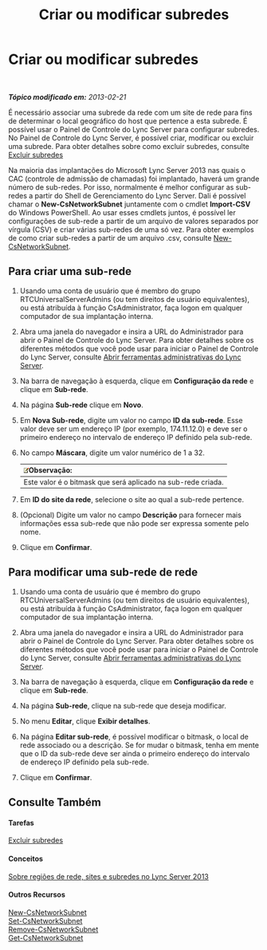 ﻿---
title: Criar ou modificar subredes
TOCTitle: Criar ou modificar subredes
ms:assetid: 1ba8c4e3-fbc7-4758-88ac-d651fef17bed
ms:mtpsurl: https://technet.microsoft.com/pt-br/library/Gg520957(v=OCS.15)
ms:contentKeyID: 49306047
ms.date: 05/19/2016
mtps_version: v=OCS.15
ms.translationtype: HT
---

# Criar ou modificar subredes

 

_**Tópico modificado em:** 2013-02-21_

É necessário associar uma subrede da rede com um site de rede para fins de determinar o local geográfico do host que pertence a esta subrede. É possível usar o Painel de Controle do Lync Server para configurar subredes. No Painel de Controle do Lync Server, é possível criar, modificar ou excluir uma subrede. Para obter detalhes sobre como excluir subredes, consulte [Excluir subredes](lync-server-2013-deleting-network-subnets.md)

Na maioria das implantações do Microsoft Lync Server 2013 nas quais o CAC (controle de admissão de chamadas) foi implantado, haverá um grande número de sub-redes. Por isso, normalmente é melhor configurar as sub-redes a partir do Shell de Gerenciamento do Lync Server. Dali é possível chamar o **New-CsNetworkSubnet** juntamente com o cmdlet **Import-CSV** do Windows PowerShell. Ao usar esses cmdlets juntos, é possível ler configurações de sub-rede a partir de um arquivo de valores separados por vírgula (CSV) e criar várias sub-redes de uma só vez. Para obter exemplos de como criar sub-redes a partir de um arquivo .csv, consulte [New-CsNetworkSubnet](new-csnetworksubnet.md).

## Para criar uma sub-rede

1.  Usando uma conta de usuário que é membro do grupo RTCUniversalServerAdmins (ou tem direitos de usuário equivalentes), ou está atribuída à função CsAdministrator, faça logon em qualquer computador de sua implantação interna.

2.  Abra uma janela do navegador e insira a URL do Administrador para abrir o Painel de Controle do Lync Server. Para obter detalhes sobre os diferentes métodos que você pode usar para iniciar o Painel de Controle do Lync Server, consulte [Abrir ferramentas administrativas do Lync Server](lync-server-2013-open-lync-server-administrative-tools.md).

3.  Na barra de navegação à esquerda, clique em **Configuração da rede** e clique em **Sub-rede**.

4.  Na página **Sub-rede** clique em **Novo**.

5.  Em **Nova Sub-rede**, digite um valor no campo **ID da sub-rede**. Esse valor deve ser um endereço IP (por exemplo, 174.11.12.0) e deve ser o primeiro endereço no intervalo de endereço IP definido pela sub-rede.

6.  No campo **Máscara**, digite um valor numérico de 1 a 32.
    
    <table>
    <thead>
    <tr class="header">
    <th><img src="images/Gg425756.note(OCS.15).gif" title="note" alt="note" />Observação:</th>
    </tr>
    </thead>
    <tbody>
    <tr class="odd">
    <td>Este valor é o bitmask que será aplicado na sub-rede criada.</td>
    </tr>
    </tbody>
    </table>


7.  Em **ID do site da rede**, selecione o site ao qual a sub-rede pertence.

8.  (Opcional) Digite um valor no campo **Descrição** para fornecer mais informações essa sub-rede que não pode ser expressa somente pelo nome.

9.  Clique em **Confirmar**.

## Para modificar uma sub-rede de rede

1.  Usando uma conta de usuário que é membro do grupo RTCUniversalServerAdmins (ou tem direitos de usuário equivalentes), ou está atribuída à função CsAdministrator, faça logon em qualquer computador de sua implantação interna.

2.  Abra uma janela do navegador e insira a URL do Administrador para abrir o Painel de Controle do Lync Server. Para obter detalhes sobre os diferentes métodos que você pode usar para iniciar o Painel de Controle do Lync Server, consulte [Abrir ferramentas administrativas do Lync Server](lync-server-2013-open-lync-server-administrative-tools.md).

3.  Na barra de navegação à esquerda, clique em **Configuração da rede** e clique em **Sub-rede**.

4.  Na página **Sub-rede**, clique na sub-rede que deseja modificar.

5.  No menu **Editar**, clique **Exibir detalhes**.

6.  Na página **Editar sub-rede**, é possível modificar o bitmask, o local de rede associado ou a descrição. Se for mudar o bitmask, tenha em mente que o ID da sub-rede deve ser ainda o primeiro endereço do intervalo de endereço IP definido pela sub-rede.

7.  Clique em **Confirmar**.

## Consulte Também

#### Tarefas

[Excluir subredes](lync-server-2013-deleting-network-subnets.md)  

#### Conceitos

[Sobre regiões de rede, sites e subredes no Lync Server 2013](lync-server-2013-about-network-regions-sites-and-subnets.md)  

#### Outros Recursos

[New-CsNetworkSubnet](new-csnetworksubnet.md)  
[Set-CsNetworkSubnet](set-csnetworksubnet.md)  
[Remove-CsNetworkSubnet](remove-csnetworksubnet.md)  
[Get-CsNetworkSubnet](get-csnetworksubnet.md)

